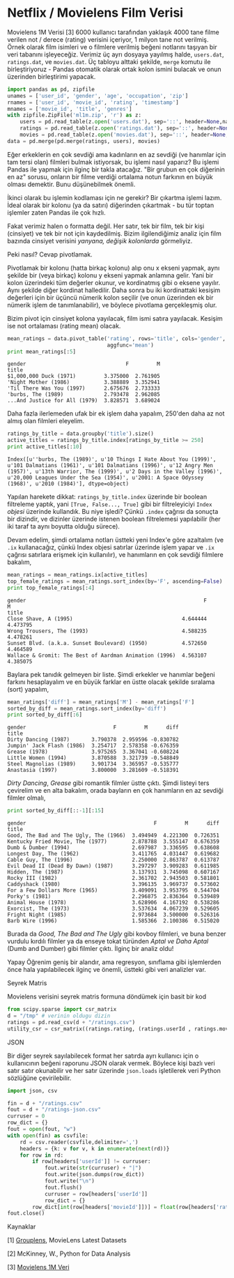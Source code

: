 # Netflix / Movielens Film Verisi

Movielens 1M Verisi [3] 6000 kullanıcı tarafından yaklaşık 4000 tane
filme verilen not / derece (rating) verisini içeriyor, 1 milyon tane
not verilmiş. Örnek olarak film isimleri ve o filmlere verilmiş beğeni
notlarını taşıyan bir veri tabanını işleyeceğiz. Verimiz üç ayrı
dosyaya yayılmış halde, `users.dat`, `ratings.dat`, ve
`movies.dat`. Üç tabloyu alttaki şekilde, `merge` komutu ile
birleştiriyoruz - Pandas otomatik olarak ortak kolon ismini bulacak ve
onun üzerinden birleştirimi yapacak.

```python
import pandas as pd, zipfile
unames = ['user_id', 'gender', 'age', 'occupation', 'zip']
rnames = ['user_id', 'movie_id', 'rating', 'timestamp']
mnames = ['movie_id', 'title', 'genres']
with zipfile.ZipFile('ml1m.zip', 'r') as z:
    users = pd.read_table(z.open('users.dat'), sep='::', header=None,names=unames)
    ratings = pd.read_table(z.open('ratings.dat'), sep='::', header=None,names=rnames)
    movies = pd.read_table(z.open('movies.dat'), sep='::', header=None,names=mnames)
data = pd.merge(pd.merge(ratings, users), movies)
```

Eğer erkeklerin en çok sevdiği ama kadınların en az sevdiği (ve
hanımlar için tam tersi olan) filmleri bulmak istiyorsak, bu işlemi
nasıl yaparız? Bu işlemi Pandas ile yapmak için ilginç bir takla
atacağız. "Bir grubun en çok diğerinin en az" sorusu, onların bir
filme verdiği ortalama notun farkının en büyük olması demektir. Bunu
düşünebilmek önemli.

İkinci olarak bu işlemin kodlaması için ne gerekir? Bir çıkartma
işlemi lazım. İdeal olarak bir kolonu (ya da satırı) diğerinden
çıkartmak - bu tür toptan işlemler zaten Pandas ile çok hızlı.

Fakat verimiz halen o formatta değil.  Her satır, tek bir film, tek bir
kişi (cinsiyet) ve tek bir not için kaydedilmiş. Bizim ilgilendiğimiz
analiz için film bazında cinsiyet verisini *yanyana, değişik kolonlarda*
görmeliyiz.

Peki nasıl? Cevap pivotlamak.

Pivotlamak bir kolonu (hatta birkaç kolonu) alıp onu x ekseni yapmak,
aynı şekilde bir (veya birkaç) kolonu y ekseni yapmak anlamına
gelir. Yani bir kolon üzerindeki tüm değerler okunur, ve kordinatmış
gibi o eksene yayılır. Aynı şekilde diğer kordinat halledilir. Daha
sonra bu iki kordinattaki kesişim değerleri için bir üçüncü nümerik
kolon seçilir (ve onun üzerinden ek bir nümerik işlem de
tanımlanabilir), ve böylece pivotlama gerçekleşmiş olur.

Bizim pivot için cinsiyet kolona yayılacak, film ismi satıra
yayılacak. Kesişim ise not ortalaması (rating mean) olacak.

```python
mean_ratings = data.pivot_table('rating', rows='title', cols='gender',
                                aggfunc='mean')
print mean_ratings[:5]
```

```
gender                                F         M
title                                            
$1,000,000 Duck (1971)         3.375000  2.761905
'Night Mother (1986)           3.388889  3.352941
'Til There Was You (1997)      2.675676  2.733333
'burbs, The (1989)             2.793478  2.962085
...And Justice for All (1979)  3.828571  3.689024
```

Daha fazla ilerlemeden ufak bir ek işlem daha yapalım, 250'den daha az
not almış olan filmleri eleyelim.

```python
ratings_by_title = data.groupby('title').size()
active_titles = ratings_by_title.index[ratings_by_title >= 250]
print active_titles[:10]
```

```
Index([u''burbs, The (1989)', u'10 Things I Hate About You (1999)', u'101 Dalmatians (1961)', u'101 Dalmatians (1996)', u'12 Angry Men (1957)', u'13th Warrior, The (1999)', u'2 Days in the Valley (1996)', u'20,000 Leagues Under the Sea (1954)', u'2001: A Space Odyssey (1968)', u'2010 (1984)'], dtype=object)
```

Yapılan harekete dikkat: `ratings_by_title.index` üzerinde bir boolean
filtreleme yaptık, yani `[True, False..., True]` gibi bir
filtreleyiciyi `Index` *objesi* üzerinde kullandık. Bu niye işledi?
Çünkü `.index` çağrısı da sonuçta bir dizindir, ve dizinler üzerinde
istenen boolean filtrelemesi yapılabilir (her iki taraf ta aynı
boyutta olduğu sürece).

Devam edelim, şimdi ortalama notları üstteki yeni Index'e göre
azaltalım (ve `.ix` kullanacağız, çünkü Index objesi satırlar üzerinde
işlem yapar ve `.ix` çağrısı satırlara erişmek için kullanılır), ve
hanımların en çok sevdiği filmlere bakalım,

```python
mean_ratings = mean_ratings.ix[active_titles]
top_female_ratings = mean_ratings.sort_index(by='F', ascending=False)
print top_female_ratings[:4]
```

```
gender                                                         F         M
title                                                                     
Close Shave, A (1995)                                   4.644444  4.473795
Wrong Trousers, The (1993)                              4.588235  4.478261
Sunset Blvd. (a.k.a. Sunset Boulevard) (1950)           4.572650  4.464589
Wallace & Gromit: The Best of Aardman Animation (1996)  4.563107  4.385075
```

Baylara pek tanıdık gelmeyen bir liste. Şimdi erkekler ve hanımlar
beğeni farkını hesaplayalım ve en büyük farklar en üstte olacak
şekilde sıralama (sort) yapalım,

```python
mean_ratings['diff'] = mean_ratings['M'] - mean_ratings['F']
sorted_by_diff = mean_ratings.sort_index(by='diff')
print sorted_by_diff[:6] 
```

```
gender                            F         M      diff
title                                                  
Dirty Dancing (1987)       3.790378  2.959596 -0.830782
Jumpin' Jack Flash (1986)  3.254717  2.578358 -0.676359
Grease (1978)              3.975265  3.367041 -0.608224
Little Women (1994)        3.870588  3.321739 -0.548849
Steel Magnolias (1989)     3.901734  3.365957 -0.535777
Anastasia (1997)           3.800000  3.281609 -0.518391
```

*Dirty Dancing*, *Grease* gibi romantik filmler üstte çıktı. Şimdi
listeyi ters çevirelim ve en alta bakalım, orada bayların en çok
hanımların en az sevdiği filmler olmalı,

```python
print sorted_by_diff[::-1][:15]
```

```
gender                                         F         M      diff
title                                                               
Good, The Bad and The Ugly, The (1966)  3.494949  4.221300  0.726351
Kentucky Fried Movie, The (1977)        2.878788  3.555147  0.676359
Dumb & Dumber (1994)                    2.697987  3.336595  0.638608
Longest Day, The (1962)                 3.411765  4.031447  0.619682
Cable Guy, The (1996)                   2.250000  2.863787  0.613787
Evil Dead II (Dead By Dawn) (1987)      3.297297  3.909283  0.611985
Hidden, The (1987)                      3.137931  3.745098  0.607167
Rocky III (1982)                        2.361702  2.943503  0.581801
Caddyshack (1980)                       3.396135  3.969737  0.573602
For a Few Dollars More (1965)           3.409091  3.953795  0.544704
Porky's (1981)                          2.296875  2.836364  0.539489
Animal House (1978)                     3.628906  4.167192  0.538286
Exorcist, The (1973)                    3.537634  4.067239  0.529605
Fright Night (1985)                     2.973684  3.500000  0.526316
Barb Wire (1996)                        1.585366  2.100386  0.515020
```

Burada da *Good, The Bad and The Ugly* gibi kovboy filmleri, ve buna
benzer vurdulu kırdılı filmler ya da enseye tokat türünden *Aptal ve
Daha Aptal* (Dumb and Dumber) gibi filmler çıktı. İlginç bir analiz
oldu!

Yapay Öğrenim geniş bir alandır, ama regresyon, sınıflama gibi işlemlerden
önce hala yapılabilecek ilginç ve önemli, üstteki gibi veri analizler var.

Seyrek Matris

Movielens verisini seyrek matris formuna döndümek için basit bir kod

```python
from scipy.sparse import csr_matrix
d = "/tmp" # verinin oldugu dizin
ratings = pd.read_csv(d + "/ratings.csv")
utility_csr = csr_matrix((ratings.rating, (ratings.userId , ratings.movieId)))
```

JSON

Bir diğer seyrek sayılabilecek format her satırda ayrı kullanıcı için
o kullanıcının beğeni raporunu JSON olarak vermek. Böylece kişi bazlı
veri satır satır okunabilir ve her satır üzerinde `json.loads`
işletilerek veri Python sözlüğüne çevirilebilir.

```python
import json, csv

fin = d + "/ratings.csv"
fout = d + "/ratings-json.csv"
curruser = 0
row_dict = {}
fout = open(fout, "w")
with open(fin) as csvfile:   
    rd = csv.reader(csvfile,delimiter=',')
    headers = {k: v for v, k in enumerate(next(rd))}
    for row in rd:
        if row[headers['userId']] != curruser:
            fout.write(str(curruser) + "|")
            fout.write(json.dumps(row_dict))
            fout.write("\n")
            fout.flush()
            curruser = row[headers['userId']]
            row_dict = {}       
        row_dict[int(row[headers['movieId']])] = float(row[headers['rating']])
fout.close()
```


Kaynaklar

[1] [Grouplens](https://grouplens.org/datasets/movielens/latest),
    MovieLens Latest Datasets
    
[2] McKinney, W., Python for Data Analysis

[3] [Movielens 1M Veri](https://drive.google.com/uc?export=view&id=1AfnThq72GCP2NkJk_w5nGFqTZjl7lPTA)




